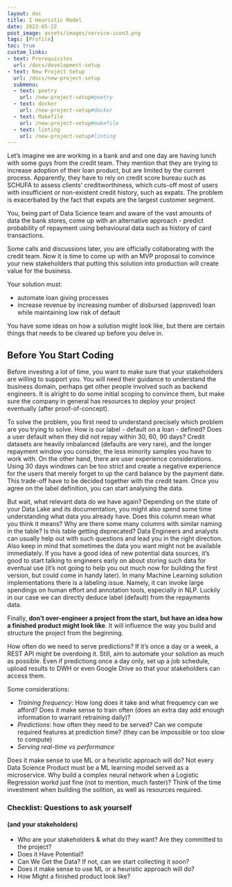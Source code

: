 ```yaml
---
layout: doc
title: I Heuristic Model
date: 2022-05-22
post_image: assets/images/service-icon3.png
tags: [Profile]
toc: true
custom_links:
- text: Prerequisites
  url: /docs/development-setup
- text: New Project Setup
  url: /docs/new-project-setup
  submenu:
  - text: poetry
    url: /new-project-setup#poetry
  - text: docker
    url: /new-project-setup#docker
  - text: Makefile
    url: /new-project-setup#makefile
  - text: linting
    url: /new-project-setup#linting
---
```

Let’s imagine we are working in a bank and and one day are having lunch with some guys from the credit team. They mention that they are trying to increase adoption of their loan product, but are limited by the current process. Apparently, they have to rely on credit score bureau such as SCHUFA to assess clients’ creditworthiness, which cuts-off most of users with insufficient or non-existent credit history, such as expats. The problem is exacerbated by the fact that expats are the largest customer segment.

You, being part of Data Science team and aware of the vast amounts of data the bank stores, come up with an alternative approach - predict probability of repayment using behavioural data such as history of card transactions. 

Some calls and discussions later, you are officially collaborating with the credit team. Now it is time to come up with an MVP proposal to convince your new stakeholders that putting this solution into production will create value for the business.

Your solution must:

* automate loan giving processes
* increase revenue by increasing number of disbursed (approved) loan while maintaining low risk of default

You have some ideas on how a solution might look like, but there are certain things that needs to be cleared up before you delve in.

## Before You Start Coding

Before investing a lot of time, you want to make sure that your stakeholders are willing to support you. You will need their guidance to understand the business domain, perhaps get other people involved such as backend engineers. It is alright to do some initial scoping to convince them, but make sure the company in general has resources to deploy your project eventually (after proof-of-concept).

To solve the problem, you first need to understand precisely which problem are you trying to solve. How is our label - default on a loan - defined? Does a user default when they did not repay within 30, 60, 90 days? Credit datasets are heavily imbalanced (defaults are very rare), and the longer repayment window you consider, the less minority samples you have to work with. On the other hand, there are user experience considerations. Using 30 days windows can be too strict and create a negative experience for the users that merely forget to up the card balance by the payment date. This trade-off have to be decided together with the credit team. Once you agree on the label definition, you can start analysing the data.

But wait, what relevant data do we have again? Depending on the state of your Data Lake and its documentation, you might also spend some time understanding what data you already have. Does this column mean what you think it means? Why are there some many columns with similar naming in the table? Is this table getting deprecated? Data Engineers and analysts can usually help out with such questions and lead you in the right direction. Also keep in mind that sometimes the data you want might not be available immediately. If you have a good idea of new potential data sources, it’s good to start talking to engineers early on about storing such data for eventual use (it’s not going to help you out much now for building the first version, but could come in handy later). In many Machine Learning solution implementations there is a labeling issue. Namely, it can invoke large spendings on human effort and annotation tools, especially in NLP. Luckily in our case we can directly deduce label (default) from the repayments data.

Finally, **don’t over-engineer a project from the start, but have an idea how a finished product might look like**. It will influence the way you build and structure the project from the beginning. 

How often do we need to serve predictions? If it’s once a day or a week, a REST API might be overdoing it. Still, aim to automate your solution as much as possible. Even if predictiong once a day only, set up a job schedule, upload results to DWH or even Google Drive so that your stakeholders can access them.

Some considerations:

* _Training frequency_: How long does it take and what frequency can we afford? Does it make sense to train often (does an extra day add enough information to warrant retraining daily)?
* _Predictions_: how often they need to be served? Can we compute required features at prediction time? (they can be impossible or too slow to compute)
* _Serving real-time vs performance_

Does it make sense to use ML or a heuristic approach will do? Not every Data Science Product must be a ML learning model served as a microservice. Why build a complex neural network when a Logistic Regression workd just fine (not to mention, much faster)? Think of the time investment when building the solition, as well as resources required.

### Checklist: Questions to ask yourself
#### (and your stakeholders)

* Who are your stakeholders & what do they want? Are they committed to the project?
* Does it Have Potential?
* Can We Get the Data? If not, can we start collecting it soon?
* Does it make sense to use ML or a heuristic approach will do?
* How Might a finished product look like?

